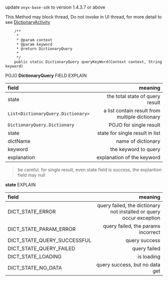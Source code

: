 update `onyx-base-sdk` to version 1.4.3.7 or above


This Method may block thread, Do not invoke in UI thread, for more detail to see [DictionaryActivity](../app/src/main/java/com/onyx/android/demo/DictionaryActivity.java)

```
    /**
     * 
     * @param context  
     * @param keyword
     * @return DictionaryQuery
     *         
     */
    public static DictionaryQuery queryKeyWord(Context context, String keyword)
```

POJO **DictionaryQuery**  FIELD EXPLAIN


| field |  meaning |
|:--|--:|
| state | the total state of query result |
| `List<DictionaryQuery.Dictionary>` | a list contain result from multiple dictionary |
| `DictionaryQuery.Dictionary` | POJO for single result |
| state | state for single result in list |
| dictName | name of dictionary |
| keyword | the keyword to query |
| explanation | explanation of the keyword | 

> be careful. for single result, even state field is success, the explantion field may null

**state** EXPLAIN


| field | meaning |
|:--|--:|
| DICT_STATE_ERROR | query failed, the dictionary not installed or query occur exception |
| DICT_STATE_PARAM_ERROR | query failed, the params incorrect |
| DICT_STATE_QUERY_SUCCESSFUL | query success |
| DICT_STATE_QUERY_FAILED | query failed |
| DICT_STATE_LOADING | is loading |
| DICT_STATE_NO_DATA | query success, but no data get |


